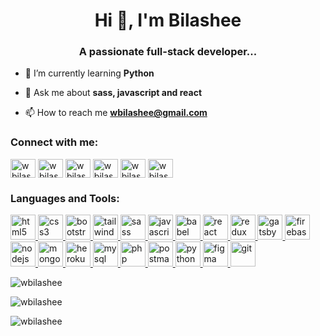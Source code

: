 <h1 align="center">Hi 👋, I'm Bilashee</h1>
<h3 align="center">A passionate full-stack developer...</h3>

- 🌱 I’m currently learning **Python**

- 💬 Ask me about **sass, javascript and react**

- 📫 How to reach me **wbilashee@gmail.com**

<h3 align="left">Connect with me:</h3>
<p align="left">
<a href="https://fb.com/wbilashee" target="blank"><img align="center" src="https://res.cloudinary.com/dhhvnduts/image/upload/v1641058336/fb_uhhg6z.svg" alt="wbilashee" height="30" width="40" /></a>
<a href="https://twitter.com/wbilashee" target="blank"><img align="center" src="https://res.cloudinary.com/dhhvnduts/image/upload/v1641058481/twitter_bnw9tm.svg" alt="wbilashee" height="30" width="40" /></a>
<a href="https://linkedin.com/in/wbilashee" target="blank"><img align="center" src="https://res.cloudinary.com/dhhvnduts/image/upload/v1641058554/linkedin_sb93ob.svg" alt="wbilashee" height="30" width="40" /></a>
<a href="https://instagram.com/wbilashee" target="blank"><img align="center" src="https://res.cloudinary.com/dhhvnduts/image/upload/v1641058654/instagram_dk23qm.svg" alt="wbilashee" height="30" width="40" /></a>
<a href="https://dribbble.com/wbilashee" target="blank"><img align="center" src="https://res.cloudinary.com/dhhvnduts/image/upload/v1641058765/dribbble_n5ji11.svg" alt="wbilashee" height="30" width="40" /></a>
<a href="https://www.behance.net/wbilashee" target="blank"><img align="center" src="https://res.cloudinary.com/dhhvnduts/image/upload/v1641058844/behance_dptimv.svg" alt="wbilashee" height="30" width="40" /></a>
</p>

<h3 align="left">Languages and Tools:</h3>
<p align="left">
<a href="https://www.w3.org/html/" target="_blank" rel="noreferrer"> <img src="https://res.cloudinary.com/dhhvnduts/image/upload/v1641060728/html_tv3cqw.svg" alt="html5" width="40" height="40"/>
<a href="https://www.w3schools.com/css/" target="_blank" rel="noreferrer"> <img src="https://res.cloudinary.com/dhhvnduts/image/upload/v1641060850/css_r5akhl.svg" alt="css3" width="40" height="40"/> </a>
<a href="https://getbootstrap.com" target="_blank" rel="noreferrer"> <img src="https://res.cloudinary.com/dhhvnduts/image/upload/v1641060965/bootstrap_go98jt.svg" alt="bootstrap" width="40" height="40"/> </a>
<a href="https://tailwindcss.com/" target="_blank" rel="noreferrer"> <img src="https://www.vectorlogo.zone/logos/tailwindcss/tailwindcss-icon.svg" alt="tailwind" width="40" height="40"/> </a>
<a href="https://sass-lang.com" target="_blank" rel="noreferrer"> <img src="https://res.cloudinary.com/dhhvnduts/image/upload/v1641061218/sass_t8euzq.svg" alt="sass" width="40" height="40"/> </a>
<a href="https://developer.mozilla.org/en-US/docs/Web/JavaScript" target="_blank" rel="noreferrer"> <img src="https://res.cloudinary.com/dhhvnduts/image/upload/v1641061347/javascript_aneky2.svg" alt="javascript" width="40" height="40"/> </a>
<a href="https://babeljs.io/" target="_blank" rel="noreferrer"> <img src="https://www.vectorlogo.zone/logos/babeljs/babeljs-icon.svg" alt="babel" width="40" height="40"/> </a>
<a href="https://reactjs.org/" target="_blank" rel="noreferrer"> <img src="https://res.cloudinary.com/dhhvnduts/image/upload/v1641061508/react_nrey7y.svg" alt="react" width="40" height="40"/> </a>
<a href="https://redux.js.org" target="_blank" rel="noreferrer"> <img src="https://res.cloudinary.com/dhhvnduts/image/upload/v1641061585/redux_tcbe7j.svg" alt="redux" width="40" height="40"/> </a>
<a href="https://www.gatsbyjs.com/" target="_blank" rel="noreferrer"> <img src="https://www.vectorlogo.zone/logos/gatsbyjs/gatsbyjs-icon.svg" alt="gatsby" width="40" height="40"/> </a>
<a href="https://firebase.google.com/" target="_blank" rel="noreferrer"> <img src="https://www.vectorlogo.zone/logos/firebase/firebase-icon.svg" alt="firebase" width="40" height="40"/> </a>
<a href="https://nodejs.org" target="_blank" rel="noreferrer"> <img src="https://res.cloudinary.com/dhhvnduts/image/upload/v1641061847/nodejs_pzhdgo.svg" alt="nodejs" width="40" height="40"/> </a>
<a href="https://www.mongodb.com/" target="_blank" rel="noreferrer"> <img src="https://res.cloudinary.com/dhhvnduts/image/upload/v1641061919/mongodb_zrlihl.svg" alt="mongodb" width="40" height="40"/> </a>
<a href="https://heroku.com" target="_blank" rel="noreferrer"> <img src="https://www.vectorlogo.zone/logos/heroku/heroku-icon.svg" alt="heroku" width="40" height="40"/> </a>
<a href="https://www.mysql.com/" target="_blank" rel="noreferrer"> <img src="https://res.cloudinary.com/dhhvnduts/image/upload/v1641061993/mysql_w5ndnh.svg" alt="mysql" width="40" height="40"/> </a>
<a href="https://www.php.net" target="_blank" rel="noreferrer"> <img src="https://res.cloudinary.com/dhhvnduts/image/upload/v1641062251/php_xcnm6y.svg" alt="php" width="40" height="40"/> </a>
<a href="https://postman.com" target="_blank" rel="noreferrer"> <img src="https://www.vectorlogo.zone/logos/getpostman/getpostman-icon.svg" alt="postman" width="40" height="40"/> </a>
<a href="https://www.python.org" target="_blank" rel="noreferrer"> <img src="https://res.cloudinary.com/dhhvnduts/image/upload/v1641062424/python_xzkn1h.svg" alt="python" width="40" height="40"/> </a>
<a href="https://www.figma.com/" target="_blank" rel="noreferrer"> <img src="https://www.vectorlogo.zone/logos/figma/figma-icon.svg" alt="figma" width="40" height="40"/> </a>
<a href="https://git-scm.com/" target="_blank" rel="noreferrer"> <img src="https://www.vectorlogo.zone/logos/git-scm/git-scm-icon.svg" alt="git" width="40" height="40"/> </a>
</p>

<p><img align="center" src="https://github-readme-stats.vercel.app/api/top-langs?username=wbilashee&show_icons=true&locale=en&layout=compact" alt="wbilashee" /></p>

<p><img align="center" src="https://github-readme-stats.vercel.app/api?username=wbilashee&show_icons=true&locale=en" alt="wbilashee" /></p>

<p><img align="center" src="https://github-readme-streak-stats.herokuapp.com/?user=wbilashee&" alt="wbilashee" /></p>
